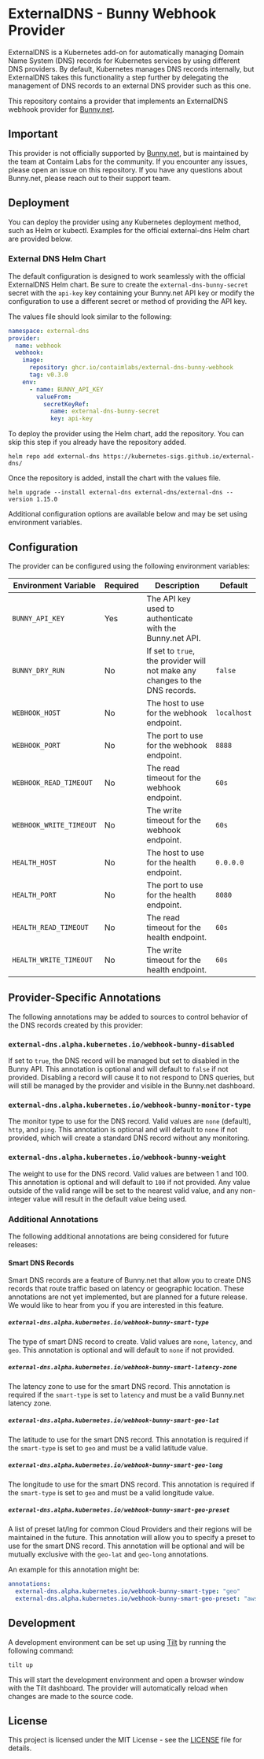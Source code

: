 # ExternalDNS - Bunny Webhook Provider

ExternalDNS is a Kubernetes add-on for automatically managing Domain Name System (DNS) records for
Kubernetes services by using different DNS providers. By default, Kubernetes manages DNS records
internally, but ExternalDNS takes this functionality a step further by delegating the management of
DNS records to an external DNS provider such as this one.

This repository contains a provider that implements an ExternalDNS webhook provider for [Bunny.net](https://bunny.net).

## Important

This provider is not officially supported by [Bunny.net](https://bunny.net), but is maintained by the team at Contaim Labs
for the community. If you encounter any issues, please open an issue on this repository. If you have any questions
about Bunny.net, please reach out to their support team.

## Deployment

You can deploy the provider using any Kubernetes deployment method, such as Helm or kubectl. Examples for the official
external-dns Helm chart are provided below.

### External DNS Helm Chart

The default configuration is designed to work seamlessly with the official ExternalDNS Helm chart. Be sure to create the
`external-dns-bunny-secret` secret with the `api-key` key containing your Bunny.net API key or modify the configuration
to use a different secret or method of providing the API key.

The values file should look similar to the following:

```yaml
namespace: external-dns
provider:
  name: webhook
  webhook:
    image:
      repository: ghcr.io/contaimlabs/external-dns-bunny-webhook
      tag: v0.3.0
    env:
      - name: BUNNY_API_KEY
        valueFrom:
          secretKeyRef:
            name: external-dns-bunny-secret
            key: api-key
```

To deploy the provider using the Helm chart, add the repository. You can skip this step if you already have the
repository added.

```shell
helm repo add external-dns https://kubernetes-sigs.github.io/external-dns/
```

Once the repository is added, install the chart with the values file.

```shell
helm upgrade --install external-dns external-dns/external-dns --version 1.15.0
```

Additional configuration options are available below and may be set using environment variables.

## Configuration

The provider can be configured using the following environment variables:

| Environment Variable | Required | Description | Default |
|----------------------|----------|-------------|---------|
| `BUNNY_API_KEY` | Yes | The API key used to authenticate with the Bunny.net API. | |
| `BUNNY_DRY_RUN` | No | If set to `true`, the provider will not make any changes to the DNS records. | `false` |
| `WEBHOOK_HOST` | No | The host to use for the webhook endpoint. | `localhost` |
| `WEBHOOK_PORT` | No | The port to use for the webhook endpoint. | `8888` |
| `WEBHOOK_READ_TIMEOUT` | No | The read timeout for the webhook endpoint. | `60s` |
| `WEBHOOK_WRITE_TIMEOUT` | No | The write timeout for the webhook endpoint. | `60s` |
| `HEALTH_HOST` | No | The host to use for the health endpoint. | `0.0.0.0` |
| `HEALTH_PORT` | No | The port to use for the health endpoint. | `8080` |
| `HEALTH_READ_TIMEOUT` | No | The read timeout for the health endpoint. | `60s` |
| `HEALTH_WRITE_TIMEOUT` | No | The write timeout for the health endpoint. | `60s` |

## Provider-Specific Annotations

The following annotations may be added to sources to control behavior of the DNS records created by this provider:

### `external-dns.alpha.kubernetes.io/webhook-bunny-disabled`

If set to `true`, the DNS record will be managed but set to disabled in the Bunny API. This annotation is optional
and will default to `false` if not provided. Disabling a record will cause it to not respond to DNS queries,
but will still be managed by the provider and visible in the Bunny.net dashboard.

### `external-dns.alpha.kubernetes.io/webhook-bunny-monitor-type`

The monitor type to use for the DNS record. Valid values are `none` (default), `http`, and `ping`. This
annotation is optional and will default to `none` if not provided, which will create a standard DNS record
without any monitoring.

### `external-dns.alpha.kubernetes.io/webhook-bunny-weight`

The weight to use for the DNS record. Valid values are between 1 and 100. This annotation is optional and will
default to `100` if not provided. Any value outside of the valid range will be set to the nearest valid value,
and any non-integer value will result in the default value being used.

### Additional Annotations

The following additional annotations are being considered for future releases:

#### Smart DNS Records

Smart DNS records are a feature of Bunny.net that allow you to create DNS records that route traffic based on
latency or geographic location. These annotations are not yet implemented, but are planned for a future release.
We would like to hear from you if you are interested in this feature.

##### `external-dns.alpha.kubernetes.io/webhook-bunny-smart-type`

The type of smart DNS record to create. Valid values are `none`, `latency`, and `geo`. This annotation is optional
and will default to `none` if not provided.

##### `external-dns.alpha.kubernetes.io/webhook-bunny-smart-latency-zone`

The latency zone to use for the smart DNS record. This annotation is required if the `smart-type` is set to `latency`
and must be a valid Bunny.net latency zone.

##### `external-dns.alpha.kubernetes.io/webhook-bunny-smart-geo-lat`

The latitude to use for the smart DNS record. This annotation is required if the `smart-type` is set to `geo` and
must be a valid latitude value.

##### `external-dns.alpha.kubernetes.io/webhook-bunny-smart-geo-long`

The longitude to use for the smart DNS record. This annotation is required if the `smart-type` is set to `geo` and
must be a valid longitude value.

##### `external-dns.alpha.kubernetes.io/webhook-bunny-smart-geo-preset`

A list of preset lat/lng for common Cloud Providers and their regions will be maintained in the future. This annotation
will allow you to specify a preset to use for the smart DNS record. This annotation will be optional and will be mutually
exclusive with the `geo-lat` and `geo-long` annotations.

An example for this annotation might be:

```yaml
annotations:
  external-dns.alpha.kubernetes.io/webhook-bunny-smart-type: "geo"
  external-dns.alpha.kubernetes.io/webhook-bunny-smart-geo-preset: "aws:us-east-1"
```

## Development

A development environment can be set up using [Tilt](https://tilt.dev) by running the following command:

```shell
tilt up
```

This will start the development environment and open a browser window with the Tilt dashboard. The provider will
automatically reload when changes are made to the source code.

## License

This project is licensed under the MIT License - see the [LICENSE](LICENSE) file for details.
